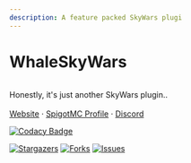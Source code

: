 ```yaml
---
description: A feature packed SkyWars plugi
---
```


# WhaleSkyWars



<figure><img src="https://urmom.wants-to.party/whaleskywars.png" alt=""><figcaption></figcaption></figure>

&#x20;                                                  Honestly, it's just another SkyWars plugin..\
\
&#x20;                                                    [Website](https://jsutreddy.tech) · [SpigotMC Profile](https://www.spigotmc.org/members/justreddy.860803/) · [Discord](https://discord.gg/x2tEZcShKn)

&#x20;                                                                 [![Codacy Badge](https://app.codacy.com/project/badge/Grade/a2fbd5acea474fd58bc896503d0aa140)](https://app.codacy.com/gh/JustReddy7397/WhaleSkyWars/dashboard?utm\_source=gh\&utm\_medium=referral\&utm\_content=\&utm\_campaign=Badge\_grade)

&#x20;                                             [![Stargazers](https://img.shields.io/github/stars/JustReddy7397/WhaleSkyWars.svg?style=for-the-badge)](https://github.com/ItsLewizzz/JustReddy7397/stargazers) [![Forks](https://img.shields.io/github/forks/JustReddy7397/WhaleSkyWars.svg?style=for-the-badge)](https://github.com/JustReddy7397/WhaleSkyWars/network/members) [![Issues](https://img.shields.io/github/issues/JustReddy7397/WhaleSkyWars.svg?style=for-the-badge)](https://github.com/JustReddy7397/WhaleSkyWars/issues)
